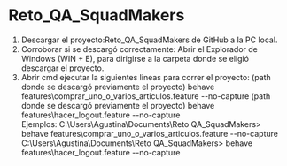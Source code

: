 # Reto_QA_SquadMakers

1. Descargar el proyecto:Reto_QA_SquadMakers de GitHub a la PC local.
2. Corroborar si se descargó correctamente: Abrir el Explorador de Windows (WIN + E), para dirigirse a la carpeta donde se eligió descargar el proyecto.
3. Abrir cmd ejecutar la siguientes lineas para correr el proyecto: 
  (path donde se descargó previamente el proyecto) behave features\comprar_uno_o_varios_articulos.feature --no-capture
  (path donde se descargó previamente el proyecto) behave features\hacer_logout.feature --no-capture  
  Ejemplos:
  C:\Users\Agustina\Documents\Reto QA_SquadMakers> behave features\comprar_uno_o_varios_articulos.feature --no-capture
  C:\Users\Agustina\Documents\Reto QA_SquadMakers> behave features\hacer_logout.feature --no-capture  
  
